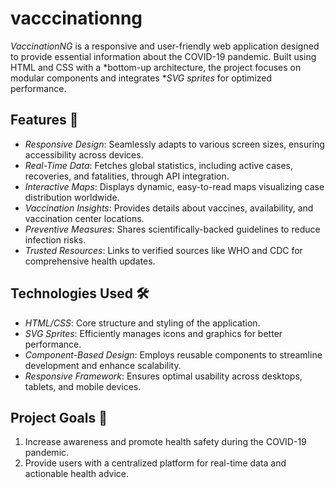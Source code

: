 # vacccinationng
*VaccinationNG* is a responsive and user-friendly web application designed to provide essential information about the COVID-19 pandemic. Built using HTML and CSS with a *bottom-up architecture, the project focuses on modular components and integrates **SVG sprites* for optimized performance. 

## Features 🚀

- *Responsive Design*: Seamlessly adapts to various screen sizes, ensuring accessibility across devices.  
- *Real-Time Data*: Fetches global statistics, including active cases, recoveries, and fatalities, through API integration.  
- *Interactive Maps*: Displays dynamic, easy-to-read maps visualizing case distribution worldwide.  
- *Vaccination Insights*: Provides details about vaccines, availability, and vaccination center locations.  
- *Preventive Measures*: Shares scientifically-backed guidelines to reduce infection risks.  
- *Trusted Resources*: Links to verified sources like WHO and CDC for comprehensive health updates.  

## Technologies Used 🛠️

- *HTML/CSS*: Core structure and styling of the application.  
- *SVG Sprites*: Efficiently manages icons and graphics for better performance.  
- *Component-Based Design*: Employs reusable components to streamline development and enhance scalability.  
- *Responsive Framework*: Ensures optimal usability across desktops, tablets, and mobile devices.  

## Project Goals 🎯

1. Increase awareness and promote health safety during the COVID-19 pandemic.  
2. Provide users with a centralized platform for real-time data and actionable health advice.  
